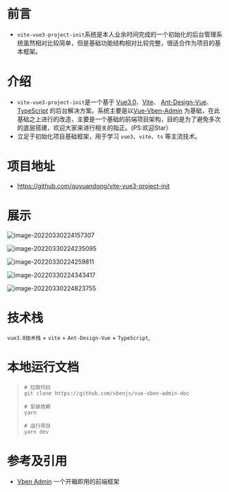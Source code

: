 # 前言

- `vite-vue3-project-init`系统是本人业余时间完成的一个初始化的后台管理系统虽然相对比较简单，但是基础功能结构相对比较完整，很适合作为项目的基本框架。

# 介绍

- `vite-vue3-project-init`是一个基于 [Vue3.0](https://github.com/vuejs/core)、[Vite](https://github.com/vitejs/vite)、 [Ant-Design-Vue](https://2x.antdv.com/docs/vue/introduce-cn/)、[TypeScript](https://www.typescriptlang.org/) 的后台解决方案。系统主要是以[Vue-Vben-Admin](https://github.com/vbenjs/vue-vben-admin) 为基础，在此基础之上进行的改造，主要是一个基础的前端项目架构，目的是为了避免多次的底层搭建，欢迎大家来进行相关的指正。(PS:欢迎Star）
- 立足于初始化项目基础框架，用于学习 `vue3`、`vite`、`ts` 等主流技术。

# 项目地址

- https://github.com/quyuandong/vite-vue3-project-init

# 展示

![image-20220330224157307](https://gitee.com/qyd_9/nodebook_image/raw/master/image/202203302242018.png)



![image-20220330224235095](https://gitee.com/qyd_9/nodebook_image/raw/master/image/202203302242941.png)



![image-20220330224259811](https://gitee.com/qyd_9/nodebook_image/raw/master/image/202203302243902.png)

![image-20220330224343417](https://gitee.com/qyd_9/nodebook_image/raw/master/image/202203302243633.png)



![image-20220330224823755](https://gitee.com/qyd_9/nodebook_image/raw/master/image/202203302248984.png)

# 技术栈

`vue3.0技术栈` + `vite` +  `Ant-Design-Vue` + `TypeScript`,

# 本地运行文档



> ```
> # 拉取代码
> git clone https://github.com/vbenjs/vue-vben-admin-doc
> 
> # 安装依赖
> yarn
> 
> # 运行项目
> yarn dev
> ```



# 参考及引用

- [Vben Admin](https://vvbin.cn/doc-next/) 一个开箱即用的前端框架



